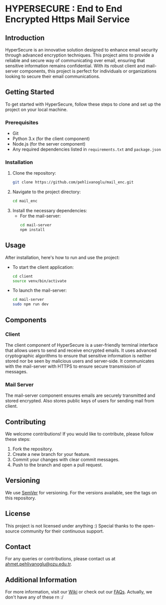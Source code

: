 
# HYPERSECURE : End to End Encrypted Https Mail Service

## Introduction
HyperSecure is an innovative solution designed to enhance email security through advanced encryption techniques. This project aims to provide a reliable and secure way of communicating over email, ensuring that sensitive information remains confidential. With its robust client and mail-server components, this project is perfect for individuals or organizations looking to secure their email communications.

## Getting Started
To get started with HyperSecure, follow these steps to clone and set up the project on your local machine.

### Prerequisites
- Git
- Python 3.x (for the client component) 
- Node.js (for the server component)
- Any required dependencies listed in `requirements.txt` and `package.json`

### Installation
1. Clone the repository:
   ```bash
   git clone https://github.com/pehlivanoglu/mail_enc.git
   ```
2. Navigate to the project directory:
   ```bash
   cd mail_enc
   ```
3. Install the necessary dependencies:
   - For the mail-server:
     ```bash
     cd mail-server
     npm install
     ```

## Usage
After installation, here's how to run and use the project:
- To start the client application:
  ```bash
  cd client
  source venv/bin/activate
  ```
- To launch the mail-server:
  ```bash
  cd mail-server
  sudo npm run dev
  ```

## Components
### Client
The client component of HyperSecure is a user-friendly terminal interface that allows users to send and receive encrypted emails. It uses advanced cryptographic algorithms to ensure that sensitive information is neither stored nor be seen by malicious users and server-side. It communicates with the mail-server with HTTPS to ensure secure transmission of messages.

### Mail Server
The mail-server component ensures emails are securely transmitted and stored encrypted. Also stores public keys of users for sending mail from client.

## Contributing
We welcome contributions! If you would like to contribute, please follow these steps:
1. Fork the repository.
2. Create a new branch for your feature.
3. Commit your changes with clear commit messages.
4. Push to the branch and open a pull request.

## Versioning
We use [SemVer](http://semver.org/) for versioning. For the versions available, see the tags on this repository.

## License
This project is not licensed under anything :)
Special thanks to the open-source community for their continuous support.

## Contact
For any queries or contributions, please contact us at [ahmet.pehlivanoglu@ozu.edu.tr](mailto:ahmet.pehlivanoglu@ozu.edu.tr).

## Additional Information
For more information, visit our [Wiki](https://github.com/yourgithubusername/mail_enc/wiki) or check out our [FAQs](https://github.com/yourgithubusername/mail_enc/FAQs).
Actually, we don't have any of these rn :/

